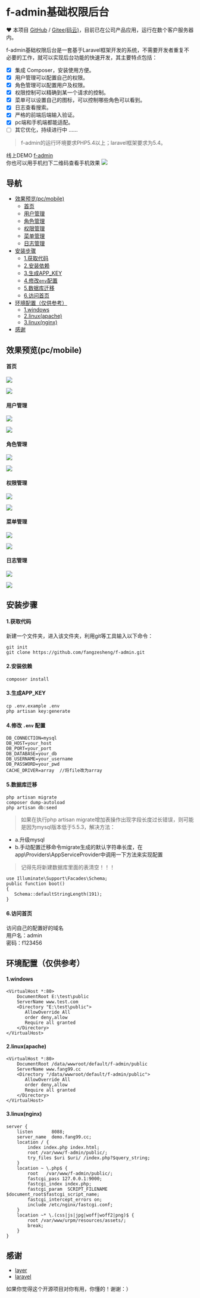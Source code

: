 f-admin基础权限后台
===============
❤️ 本项目 [GitHub](https://github.com/fangzesheng/f-admin) / [Gitee(码云)](https://gitee.com/fzsfzs/f-admin)，目前已在公司产品应用，运行在数个客户服务器内。

f-admin基础权限后台是一套基于Laravel框架开发的系统，不需要开发者重复不必要的工作，就可以实现后台功能的快速开发，其主要特点包括：
- [x] 集成 Composer，安装使用方便。
- [x] 用户管理可以配置自己的权限。
- [x] 角色管理可以配置用户及权限。
- [x] 权限控制可以精确到某一个请求的控制。
- [x] 菜单可以设置自己的图标，可以控制哪些角色可以看到。
- [x] 日志查看搜索。
- [x] 严格的前端后端输入验证。
- [x] pc端和手机端都能适配。
- [ ] 其它优化，持续进行中 ......

> f-admin的运行环境要求PHP5.4以上；laravel框架要求为5.4。

线上DEMO [f-admin](http://f-admin.fang99.cc)   
你也可以用手机扫下二维码查看手机效果 ![](./img/code.png)

## 导航

  * [效果预览(pc/mobile)](#效果预览(pc/mobile))
  	- [首页](#首页)
  	- [用户管理](#用户管理)
  	- [角色管理](#角色管理)
  	- [权限管理](#权限管理)
  	- [菜单管理](#菜单管理)
  	- [日志管理](#日志管理)
  * [安装步骤](#安装步骤)
  	- [1.获取代码](#1.获取代码)
  	- [2.安装依赖](#2.安装依赖)
  	- [3.生成APP_KEY](#3.生成APP_KEY)
  	- [4.修改`env`配置](#4.修改-env-配置)
  	- [5.数据库迁移](#5.数据库迁移)
  	- [6.访问首页](#6.访问首页)
  * [环境配置（仅供参考）](#环境配置（仅供参考）)
  	- [1.windows](#1.windows)
  	- [2.linux(apache)](#2.linux(apache))
  	- [3.linux(nginx)](#3.linux(nginx))
  * [感谢](#感谢)
## 效果预览(pc/mobile)

#### 首页

![](./img/index.png)

![](./img/m-index.png)  

#### 用户管理

![](./img/user.png)

![](./img/m-user.png)
#### 角色管理

![](./img/role.png)

![](./img/m-role.png)
#### 权限管理

![](./img/pre.png)

![](./img/m-pre.png)
#### 菜单管理

![](./img/menu.png)

![](./img/m-menu.png)
#### 日志管理

![](./img/log.png)

![](./img/m-log.png)
## 安装步骤
#### 1.获取代码
新建一个文件夹，进入该文件夹，利用git等工具输入以下命令：

    git init  
    git clone https://github.com/fangzesheng/f-admin.git
#### 2.安装依赖
    composer install  
#### 3.生成APP_KEY
    cp .env.example .env
    php artisan key:generate  
#### 4.修改 `.env` 配置
    DB_CONNECTION=mysql
    DB_HOST=your_host
    DB_PORT=your_port
    DB_DATABASE=your_db
    DB_USERNAME=your_username
    DB_PASSWORD=your_pwd
    CACHE_DRIVER=array  //将file改为array
#### 5.数据库迁移
    php artisan migrate
    composer dump-autoload
    php artisan db:seed
> 如果在执行php artisan migrate增加表操作出现字段长度过长错误，则可能是因为mysql版本低于5.5.3，解决方法：  
- a.升级mysql  
- b.手动配置迁移命令migrate生成的默认字符串长度，在app\Providers\AppServiceProvider中调用一下方法来实现配置  
>记得先将新建数据库里面的表清空！！！

    use Illuminate\Support\Facades\Schema;    
    public function boot()
    {
       Schema::defaultStringLength(191);
    }
#### 6.访问首页
访问自己的配置好的域名  
用户名：admin  
密码：f123456

## 环境配置（仅供参考）
#### 1.windows
    <VirtualHost *:80>
        DocumentRoot E:\test\public
        ServerName www.test.com
        <Directory "E:\test\public">
           AllowOverride All
           order deny,allow
           Require all granted
        </Directory>
    </VirtualHost>
#### 2.linux(apache)
    <VirtualHost *:80>
        DocumentRoot /data/wwwroot/default/f-admin/public
        ServerName www.fang99.cc
        <Directory "/data/wwwroot/default/f-admin/public">
           AllowOverride All
           order deny,allow
           Require all granted
        </Directory>
    </VirtualHost>
#### 3.linux(nginx)
    server {
        listen       8088;
        server_name  demo.fang99.cc;
        location / {
            index index.php index.html;
            root /var/www/f-admin/public/;
            try_files $uri $uri/ /index.php?$query_string;
        }
        location ~ \.php$ {
            root   /var/www/f-admin/public/;
            fastcgi_pass 127.0.0.1:9000;
            fastcgi_index index.php;
            fastcgi_param  SCRIPT_FILENAME  $document_root$fastcgi_script_name;
            fastcgi_intercept_errors on;
            include /etc/nginx/fastcgi.conf;
        }
        location ~* \.(css|js|jpg|woff|woff2|png)$ {
            root /var/www/urpm/resources/assets/;
            break;
        }
    }
## 感谢

- [layer](http://layer.layui.com/)
- [laravel](https://laravel.com/)

如果你觉得这个开源项目对你有用，你懂的！谢谢：）
